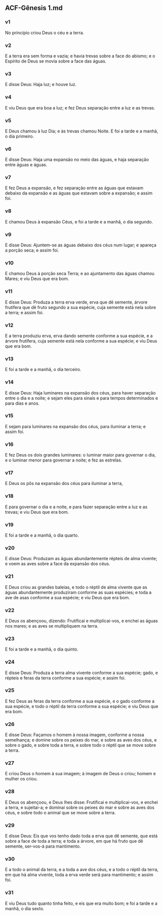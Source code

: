 ## ACF-Gênesis 1.md
### v1
 No princípio criou Deus o céu e a terra.
### v2
 E a terra era sem forma e vazia; e havia trevas sobre a face do abismo; e o Espírito de Deus se movia sobre a face das águas.
### v3
 E disse Deus: Haja luz; e houve luz.
### v4
 E viu Deus que era boa a luz; e fez Deus separação entre a luz e as trevas.
### v5
 E Deus chamou à luz Dia; e às trevas chamou Noite. E foi a tarde e a manhã, o dia primeiro.
### v6
 E disse Deus: Haja uma expansão no meio das águas, e haja separação entre águas e águas.
### v7
 E fez Deus a expansão, e fez separação entre as águas que estavam debaixo da expansão e as águas que estavam sobre a expansão; e assim foi.
### v8
 E chamou Deus à expansão Céus, e foi a tarde e a manhã, o dia segundo.
### v9
 E disse Deus: Ajuntem-se as águas debaixo dos céus num lugar; e apareça a porção seca; e assim foi.
### v10
 E chamou Deus à porção seca Terra; e ao ajuntamento das águas chamou Mares; e viu Deus que era bom.
### v11
 E disse Deus: Produza a terra erva verde, erva que dê semente, árvore frutífera que dê fruto segundo a sua espécie, cuja semente está nela sobre a terra; e assim foi.
### v12
 E a terra produziu erva, erva dando semente conforme a sua espécie, e a árvore frutífera, cuja semente está nela conforme a sua espécie; e viu Deus que era bom.
### v13
 E foi a tarde e a manhã, o dia terceiro.
### v14
 E disse Deus: Haja luminares na expansão dos céus, para haver separação entre o dia e a noite; e sejam eles para sinais e para tempos determinados e para dias e anos.
### v15
 E sejam para luminares na expansão dos céus, para iluminar a terra; e assim foi.
### v16
 E fez Deus os dois grandes luminares: o luminar maior para governar o dia, e o luminar menor para governar a noite; e fez as estrelas.
### v17
 E Deus os pôs na expansão dos céus para iluminar a terra,
### v18
 E para governar o dia e a noite, e para fazer separação entre a luz e as trevas; e viu Deus que era bom.
### v19
 E foi a tarde e a manhã, o dia quarto.
### v20
 E disse Deus: Produzam as águas abundantemente répteis de alma vivente; e voem as aves sobre a face da expansão dos céus.
### v21
 E Deus criou as grandes baleias, e todo o réptil de alma vivente que as águas abundantemente produziram conforme as suas espécies; e toda a ave de asas conforme a sua espécie; e viu Deus que era bom.
### v22
 E Deus os abençoou, dizendo: Frutificai e multiplicai-vos, e enchei as águas nos mares; e as aves se multipliquem na terra.
### v23
 E foi a tarde e a manhã, o dia quinto.
### v24
 E disse Deus: Produza a terra alma vivente conforme a sua espécie; gado, e répteis e feras da terra conforme a sua espécie; e assim foi.
### v25
 E fez Deus as feras da terra conforme a sua espécie, e o gado conforme a sua espécie, e todo o réptil da terra conforme a sua espécie; e viu Deus que era bom.
### v26
 E disse Deus: Façamos o homem à nossa imagem, conforme a nossa semelhança; e domine sobre os peixes do mar, e sobre as aves dos céus, e sobre o gado, e sobre toda a terra, e sobre todo o réptil que se move sobre a terra.
### v27
 E criou Deus o homem à sua imagem; à imagem de Deus o criou; homem e mulher os criou.
### v28
 E Deus os abençoou, e Deus lhes disse: Frutificai e multiplicai-vos, e enchei a terra, e sujeitai-a; e dominai sobre os peixes do mar e sobre as aves dos céus, e sobre todo o animal que se move sobre a terra.
### v29
 E disse Deus: Eis que vos tenho dado toda a erva que dê semente, que está sobre a face de toda a terra; e toda a árvore, em que há fruto que dê semente, ser-vos-á para mantimento.
### v30
 E a todo o animal da terra, e a toda a ave dos céus, e a todo o réptil da terra, em que há alma vivente, toda a erva verde será para mantimento; e assim foi.
### v31
 E viu Deus tudo quanto tinha feito, e eis que era muito bom; e foi a tarde e a manhã, o dia sexto.

